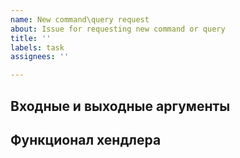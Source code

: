 ```yaml
---
name: New command\query request
about: Issue for requesting new command or query
title: ''
labels: task
assignees: ''

---
```


## Входные и выходные аргументы

##  Функционал хендлера
